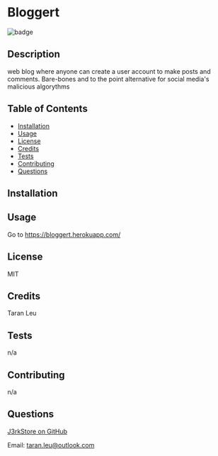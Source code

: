 # Bloggert

![badge](https://img.shields.io/badge/license-MIT-blueviolet)



## Description
web blog where anyone can create a user account to make posts and comments.  Bare-bones and to the point alternative for social media's malicious algorythms


## Table of Contents 

- [Installation](#installation)
- [Usage](#usage)
- [License](#license)
- [Credits](#credits)
- [Tests](#tests)
- [Contributing](#contributing)
- [Questions](#questions)

## Installation



## Usage
Go to https://bloggert.herokuapp.com/


## License
MIT


## Credits
Taran Leu


## Tests
n/a


## Contributing
n/a


## Questions
[J3rkStore on GitHub](https://github.com/J3rkStore)

Email: taran.leu@outlook.com
